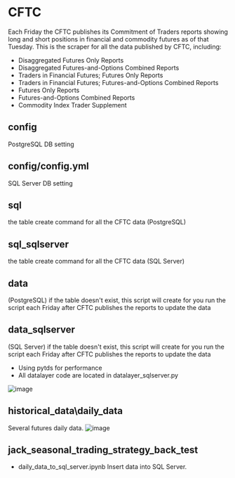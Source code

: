 # CFTC
Each Friday the CFTC publishes its Commitment of Traders reports showing long and short positions in financial and commodity futures as of that Tuesday.
This is the scraper for all the data published by CFTC, including:
* Disaggregated Futures Only Reports
* Disaggregated Futures-and-Options Combined Reports
* Traders in Financial Futures; Futures Only Reports
* Traders in Financial Futures; Futures-and-Options Combined Reports
* Futures Only Reports
* Futures-and-Options Combined Reports
* Commodity Index Trader Supplement


## config
PostgreSQL DB setting

## config/config.yml
SQL Server DB setting

## sql
the table create command for all the CFTC data (PostgreSQL)

## sql_sqlserver
the table create command for all the CFTC data (SQL Server)

## data
(PostgreSQL)
if the table doesn't exist, this script will create for you
run the script each Friday after CFTC publishes the reports to update the data

## data_sqlserver
(SQL Server)
if the table doesn't exist, this script will create for you
run the script each Friday after CFTC publishes the reports to update the data
* Using pytds for performance
* All datalayer code are located in datalayer_sqlserver.py

![image](https://user-images.githubusercontent.com/4289161/156403826-7ec48f7c-5704-4446-89f1-cec77f9fb76b.png)

## historical_data\daily_data

Several futures daily data.
![image](https://user-images.githubusercontent.com/4289161/176221898-2a4f9ad2-bca0-4df2-b89f-229a6ddea73c.png)

## jack_seasonal_trading_strategy_back_test

* daily_data_to_sql_server.ipynb
Insert data into SQL Server.





